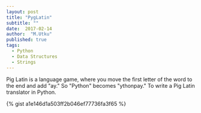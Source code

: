 ```yaml
---
layout: post
title: "PygLatin"
subtitle: ""
date:  2017-02-14 
author:  "M.Utku"
published: true
tags: 
  - Python
  - Data Structures
  - Strings
---
```

<p>Pig Latin is a language game, where you move the first letter of the word to the end and add "ay." So "Python" becomes "ythonpay." To write a Pig Latin translator in Python.</p>

{% gist a1e146d1a503ff2b046ef77736fa3f65 %}


